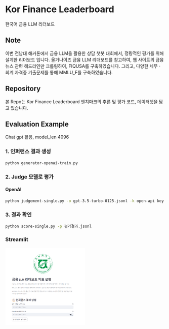 # Kor Finance Leaderboard
한국어 금융 LLM 리더보드

## Note
이번 전남대 해커톤에서 금융 LLM을 활용한 상담 챗봇 대회에서, 정량적인 평가를 위해 설계한 리더보드 입니다.
올거나이즈 금융 LLM 리더보드를 참고하여, 웹 사이트의 금융 뉴스 관련 헤드라인만 크롤링하여, FIQUSA를 구축하였습니다.
그리고, 다양한 세무ㆍ회계 자격증 기출문제를 통해 MMLU_F를 구축하였습니다.

## Repository
본 Repo는 Kor Finance Leaderboard 벤치마크의 추론 및 평가 코드, 데이터셋을 담고 있습니다.

## Evaluation Example
Chat gpt 활용, model_len 4096

### 1. 인퍼런스 결과 생성
```bash
python generator-openai-train.py
```

### 2. Judge 모델로 평가

#### OpenAI

```bash
python judgement-single.py -o gpt-3.5-turbo-0125.jsonl -k open-api key -t 30
```
### 3. 결과 확인

```bash
python score-single.py -p 평가결과.jsonl
```

### Streamlit
<p align="left" width="150%">
<img src="assert/Streamlit_화면예시.png" alt="NLP Logo" style="width: 50%;">
</p>
